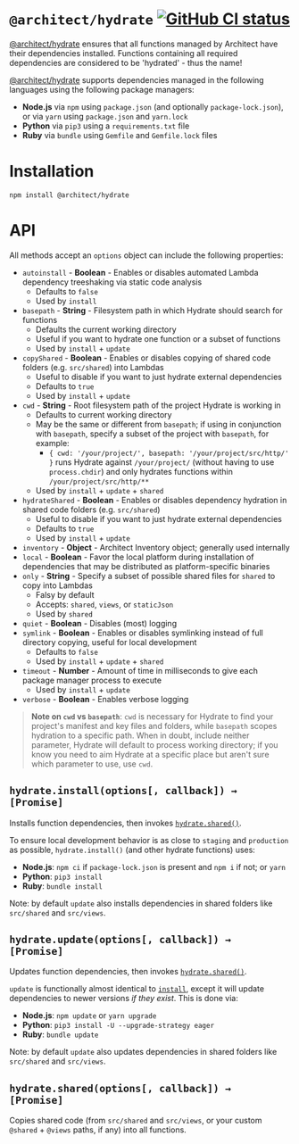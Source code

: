 # `@architect/hydrate` [![GitHub CI status](https://github.com/architect/hydrate/workflows/Node%20CI/badge.svg)](https://github.com/architect/hydrate/actions?query=workflow%3A%22Node+CI%22)

[@architect/hydrate][npm] ensures that all functions managed by Architect have their dependencies installed. Functions containing all required dependencies are considered to be 'hydrated' - thus the name!

[@architect/hydrate][npm] supports dependencies managed in the following languages using the following package managers:

- **Node.js** via `npm` using `package.json` (and optionally `package-lock.json`), or via `yarn` using `package.json` and `yarn.lock`
- **Python** via `pip3` using a `requirements.txt` file
- **Ruby** via `bundle` using `Gemfile` and `Gemfile.lock` files


# Installation

    npm install @architect/hydrate


# API

All methods accept an `options` object can include the following properties:

- `autoinstall` - **Boolean** - Enables or disables automated Lambda dependency treeshaking via static code analysis
  - Defaults to `false`
  - Used by `install`
- `basepath` - **String** - Filesystem path in which Hydrate should search for functions
  - Defaults the current working directory
  - Useful if you want to hydrate one function or a subset of functions
  - Used by `install` + `update`
- `copyShared` - **Boolean** - Enables or disables copying of shared code folders (e.g. `src/shared`) into Lambdas
  - Useful to disable if you want to just hydrate external dependencies
  - Defaults to `true`
  - Used by `install` + `update`
- `cwd` - **String** - Root filesystem path of the project Hydrate is working in
  - Defaults to current working directory
  - May be the same or different from `basepath`; if using in conjunction with `basepath`, specify a subset of the project with `basepath`, for example:
    - `{ cwd: '/your/project/', basepath: '/your/project/src/http/' }` runs Hydrate against `/your/project/` (without having to use `process.chdir`) and only hydrates functions within `/your/project/src/http/**`
  - Used by `install` + `update` + `shared`
- `hydrateShared` - **Boolean** - Enables or disables dependency hydration in shared code folders (e.g. `src/shared`)
  - Useful to disable if you want to just hydrate external dependencies
  - Defaults to `true`
  - Used by `install` + `update`
- `inventory` - **Object** - Architect Inventory object; generally used internally
- `local` - **Boolean** - Favor the local platform during installation of dependencies that may be distributed as platform-specific binaries
- `only` - **String** - Specify a subset of possible shared files for `shared` to copy into Lambdas
  - Falsy by default
  - Accepts: `shared`, `views`, or `staticJson`
  - Used by `shared`
- `quiet` - **Boolean** - Disables (most) logging
- `symlink` - **Boolean** - Enables or disables symlinking instead of full directory copying, useful for local development
  - Defaults to `false`
  - Used by `install` + `update` + `shared`
- `timeout` - **Number** - Amount of time in milliseconds to give each package manager process to execute
  - Used by `install` + `update`
- `verbose` - **Boolean** - Enables verbose logging

> **Note on `cwd` vs `basepath`**: `cwd` is necessary for Hydrate to find your project's manifest and key files and folders, while `basepath` scopes hydration to a specific path. When in doubt, include neither parameter, Hydrate will default to process working directory; if you know you need to aim Hydrate at a specific place but aren't sure which parameter to use, use `cwd`.


## `hydrate.install(options[, callback]) → [Promise]`

Installs function dependencies, then invokes [`hydrate.shared()`][shared].

To ensure local development behavior is as close to `staging` and `production` as possible, `hydrate.install()` (and other hydrate functions) uses:

- **Node.js**: `npm ci` if `package-lock.json` is present and `npm i` if not; or `yarn`
- **Python**: `pip3 install`
- **Ruby**: `bundle install`

Note: by default `update` also installs dependencies in shared folders like `src/shared` and `src/views`.


## `hydrate.update(options[, callback]) → [Promise]`

Updates function dependencies, then invokes [`hydrate.shared()`][shared].

`update` is functionally almost identical to [`install`][install], except it will update dependencies to newer versions _if they exist_. This is done via:

- **Node.js**: `npm update` or `yarn upgrade`
- **Python**: `pip3 install -U --upgrade-strategy eager`
- **Ruby**: `bundle update`

Note: by default `update` also updates dependencies in shared folders like `src/shared` and `src/views`.


## `hydrate.shared(options[, callback]) → [Promise]`

Copies shared code (from `src/shared` and `src/views`, or your custom `@shared` + `@views` paths, if any) into all functions.


[shared]: #hydratesharedoptions-callback
[install]: #hydrateinstalloptions-callback
[update]: #hydrateupdateoptions-callback
[npm]: https://www.npmjs.com/package/@architect/hydrate
